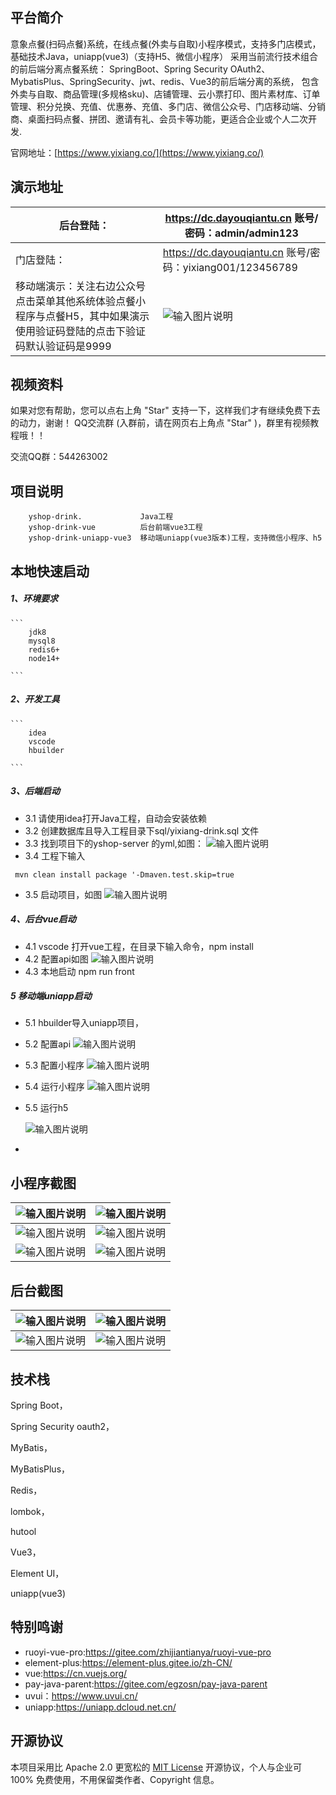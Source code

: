 

## 平台简介

意象点餐(扫码点餐)系统，在线点餐(外卖与自取)小程序模式，支持多门店模式，基础技术Java，uniapp(vue3)（支持H5、微信小程序）
采用当前流行技术组合的前后端分离点餐系统： SpringBoot、Spring Security OAuth2、MybatisPlus、SpringSecurity、jwt、redis、Vue3的前后端分离的系统， 
包含外卖与自取、商品管理(多规格sku)、店铺管理、云小票打印、图片素材库、订单管理、积分兑换、充值、优惠券、充值、多门店、微信公众号、门店移动端、分销商、桌面扫码点餐、拼团、邀请有礼、会员卡等功能，更适合企业或个人二次开发.

官网地址：[https://www.yixiang.co/](https://www.yixiang.co/)



## 演示地址

| 后台登陆：  | https://dc.dayouqiantu.cn   账号/密码：admin/admin123  |
|---|---|
| 门店登陆： | https://dc.dayouqiantu.cn   账号/密码：yixiang001/123456789  |
|  移动端演示：关注右边公众号点击菜单其他系统体验点餐小程序与点餐H5，其中如果演示使用验证码登陆的点击下验证码默认验证码是9999 | ![输入图片说明](77a93e8c07a913b838a756abadb383b9.png) |

## 视频资料
如果对您有帮助，您可以点右上角 "Star" 支持一下，这样我们才有继续免费下去的动力，谢谢！ QQ交流群 (入群前，请在网页右上角点 "Star" )，群里有视频教程哦！！

交流QQ群：544263002

## 项目说明
    

```
    yshop-drink.             Java工程
    yshop-drink-vue          后台前端vue3工程
    yshop-drink-uniapp-vue3  移动端uniapp(vue3版本)工程，支持微信小程序、h5
```


## 本地快速启动
  ##### 1、环境要求
   
    ```
        jdk8
        mysql8
        redis6+
        node14+
    
    ```
  ##### 2、开发工具
   
    ```
        idea
        vscode
        hbuilder
    
    ```
 ##### 3、后端启动


-   3.1 请使用idea打开Java工程，自动会安装依赖
-   3.2 创建数据库且导入工程目录下sql/yixiang-drink.sql 文件
-   3.3 找到项目下的yshop-server 的yml,如图：
     ![输入图片说明](image.png)
-   3.4 工程下输入 

   ` mvn clean install package '-Dmaven.test.skip=true`
-   3.5 启动项目，如图
    ![输入图片说明](1702544439568.jpg)

##### 4、后台vue启动

 - 4.1 vscode 打开vue工程，在目录下输入命令，npm install
 - 4.2 配置api如图
 ![输入图片说明](1702544756749.jpg)
 - 4.3 本地启动 npm run front

##### 5 移动端uniapp启动
 
  - 5.1 hbuilder导入uniapp项目，
  - 5.2 配置api
   ![输入图片说明](WX20231214-171211@2x.png)
  - 5.3 配置小程序
   ![输入图片说明](WX20231214-171416@2x.png)
  - 5.4 运行小程序
    ![输入图片说明](WX20231214-171514@2x.png)
  - 5.5 运行h5
   
    ![输入图片说明](1702545370856.jpg)
-



## 小程序截图

| ![输入图片说明](%E5%BE%AE%E4%BF%A1%E5%9B%BE%E7%89%87_20231211104701.jpg) |  ![输入图片说明](%E5%BE%AE%E4%BF%A1%E5%9B%BE%E7%89%87_20231211104710.jpg) |
|---|---|
| ![输入图片说明](%E5%BE%AE%E4%BF%A1%E5%9B%BE%E7%89%87_20231211104713.jpg)  |  ![输入图片说明](WechatIMG64.jpeg) |
| ![输入图片说明](WechatIMG66.jpeg) |  ![输入图片说明](WechatIMG65.jpeg) |

## 后台截图

| ![输入图片说明](WX20231208-120203@2x.png) | ![输入图片说明](%E5%BE%AE%E4%BF%A1%E5%9B%BE%E7%89%87_20231211104714.jpg)|
|---|---|
| ![输入图片说明](WX20231208-120320@2x.png)  | ![输入图片说明](WX20231208-120338@2x.png) |


## 技术栈
Spring Boot，

Spring Security oauth2，

MyBatis，

MyBatisPlus，

Redis，

lombok，

hutool

Vue3，

Element UI，

uniapp(vue3)

## 特别鸣谢


- ruoyi-vue-pro:https://gitee.com/zhijiantianya/ruoyi-vue-pro
- element-plus:https://element-plus.gitee.io/zh-CN/
- vue:https://cn.vuejs.org/
- pay-java-parent:https://gitee.com/egzosn/pay-java-parent
- uvui：https://www.uvui.cn/
- uniapp:https://uniapp.dcloud.net.cn/


## 开源协议

本项目采用比 Apache 2.0 更宽松的 [MIT License](https://gitee.com/zhijiantianya/ruoyi-vue-pro/blob/master/LICENSE) 开源协议，个人与企业可 100% 免费使用，不用保留类作者、Copyright 信息。

